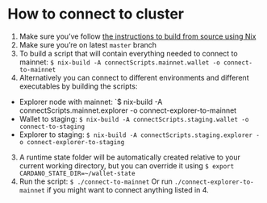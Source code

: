 # How to connect to cluster

1. Make sure you’ve follow [the instructions to build from source using Nix](build-cardano-sl-and-daedalus-from-source-code.md)
2. Make sure you’re on latest `master` branch
3. To build a script that will contain everything needed to connect to mainnet: `$ nix-build -A connectScripts.mainnet.wallet -o connect-to-mainnet`
4. Alternatively you can connect to different environments and different executables by building the scripts:
- Explorer node with mainnet: `$ nix-build -A connectScripts.mainnet.explorer -o connect-explorer-to-mainnet
- Wallet to staging: `$ nix-build -A connectScripts.staging.wallet -o connect-to-staging`
- Explorer to staging: `$ nix-build -A connectScripts.staging.explorer -o connect-explorer-to-staging`
3. A runtime state folder will be automatically created relative to your current
   working directory, but you can override it using `$ export CARDANO_STATE_DIR=~/wallet-state`
4. Run the script: `$ ./connect-to-mainnet`
   Or run `./connect-explorer-to-mainnet` if you might want to connect anything listed in 4.
